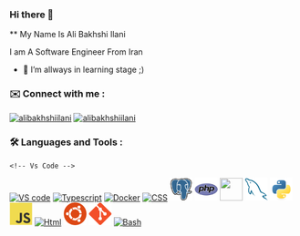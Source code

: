 ### Hi there 👋


** My Name Is Ali Bakhshi Ilani

I am A Software Engineer From Iran 

- 🌱 I’m allways in learning stage ;)  

<h3>✉️ Connect with me :</h3>
<p>
   <a target="_blank" href="https://t.me/ab01010" ><img align="center" src="https://img.icons8.com/color/48/000000/telegram-app--v4.png" alt="alibakhshiilani" height="40" width="40"/></a>
   <a target="_blank" href="https://ir.linkedin.com/in/ali-bakhshi-ilani-3bb121201" ><img align="center" src="https://img.icons8.com/?size=512&id=xuvGCOXi8Wyg&format=png" alt="alibakhshiilani" height="40" width="40"/></a>
</p>

<h3>🛠 Languages and Tools :</h3>
<p>
   
    <!-- Vs Code -->
   <a target="_blank" href="https://code.visualstudio.com/" >
   <img src="https://img.icons8.com/fluent/48/000000/visual-studio-code-2019.png" alt="VS code" width="40" height="40"/></a>
   <!-- Typescript -->
   <a target="_blank" href="https://typescript.com/" >
   <img src="https://img.icons8.com/?size=512&id=nCj4PvnCO0tZ&format=png" alt="Typescript" width="40" height="40"/></a>
   <!-- Docker -->
   <a target="_blank" href="https://www.docker.com/" >
   <img src="https://img.icons8.com/fluency/48/000000/docker.png" alt="Docker" width="40" height="40"/></a>
   <!-- CSS -->
   <a target="_blank" href="https://w3.prg" > 
   <img src="https://img.icons8.com/color/48/000000/css3.png" alt="CSS" width="40" height="40"/></a>
   <!-- Postgresql -->
   <a target="_blank" href="#" >
   <img src="https://raw.githubusercontent.com/devicons/devicon/master/icons/postgresql/postgresql-original.svg" alt="Postgresql" width="40" height="40"/></a>
   <!-- php -->
   <a target="_blank" href="https://php.net" > 
   <img src="https://raw.githubusercontent.com/devicons/devicon/master/icons/php/php-original.svg" alt="PHO" width="40" height="40"/></a>
   <!-- Laravel -->
   <a target="_blank" href="https://laravel.com/" >
   <img src="https://img.icons8.com/?size=512&id=lRjcvhvtR81o&format=png" alt="" width="40" height="40"/></a>
   <!-- mysql -->
   <a target="_blank" href="https://mysql.com" > 
   <img src="https://raw.githubusercontent.com/devicons/devicon/master/icons/mysql/mysql-original.svg" alt="Mysql" width="40" height="40"/></a>
   <!-- Python -->
   <a target="_blank" href="https://python.org" > 
   <img src="https://raw.githubusercontent.com/devicons/devicon/master/icons/python/python-original.svg" alt="Python" width="40" height="40"/></a>
   <!-- JavaScript -->
   <a target="_blank" href="https://w3.org" > 
   <img src="https://raw.githubusercontent.com/devicons/devicon/master/icons/javascript/javascript-original.svg" alt="Javascript" width="40" height="40"/></a>
   <!-- Html -->
   <a target="_blank" href="https://w3.org" >
   <img src="https://img.icons8.com/color/48/000000/html-5--v1.png" alt="Html" width="40" height="40"/></a>
   <!-- Ubuntu -->
   <a target="_blank" href="https://ubuntu.com/" >
   <img src="https://raw.githubusercontent.com/github/explore/80688e429a7d4ef2fca1e82350fe8e3517d3494d/topics/ubuntu/ubuntu.png" alt="Ubuntu" width="40" height="40"/></a>
   <!-- Git -->
   <a target="_blank" href="https://github.com" > 
   <img src="https://raw.githubusercontent.com/devicons/devicon/master/icons/git/git-original.svg" alt="Git" width="40" height="40"/></a>
   <!-- Bash -->
   <a target="_blank" href="https://www.gnu.org/software/bash/">
   <img src="https://img.icons8.com/ios-glyphs/60/79589f/console.png" alt="Bash"  width="40" height="40"/></a>
</p>
